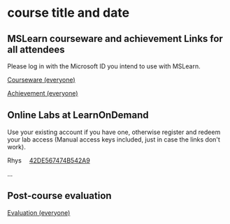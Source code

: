 
# course title and date

## MSLearn courseware and achievement Links for all attendees

Please log in with the Microsoft ID you intend to use with MSLearn.

[Courseware (everyone)](https://learn.microsoft.com/en-us/training/courses/az-104t00?WT.mc_id=ilt_partner_webpage_wwl&ocid=4232190#study-guide)

[Achievement (everyone)](https://learn.microsoft.com/en-us/users/me/achievements?WT.mc_id=ilt_partner_webpage_wwl&ocid=4232190&redeem=LMKP5Z)

## Online Labs at LearnOnDemand

Use your existing account if you have one, otherwise register and redeem your lab access (Manual access keys included, just in case the links don't work).

Rhys &emsp;[42DE567474B542A9](https://lumifynz.learnondemand.net/ClassEnrollmentTrainingKey/686124)

...

## Post-course evaluation

[Evaluation (everyone)](http://www.metricsthatmatter.com/auldct47)
